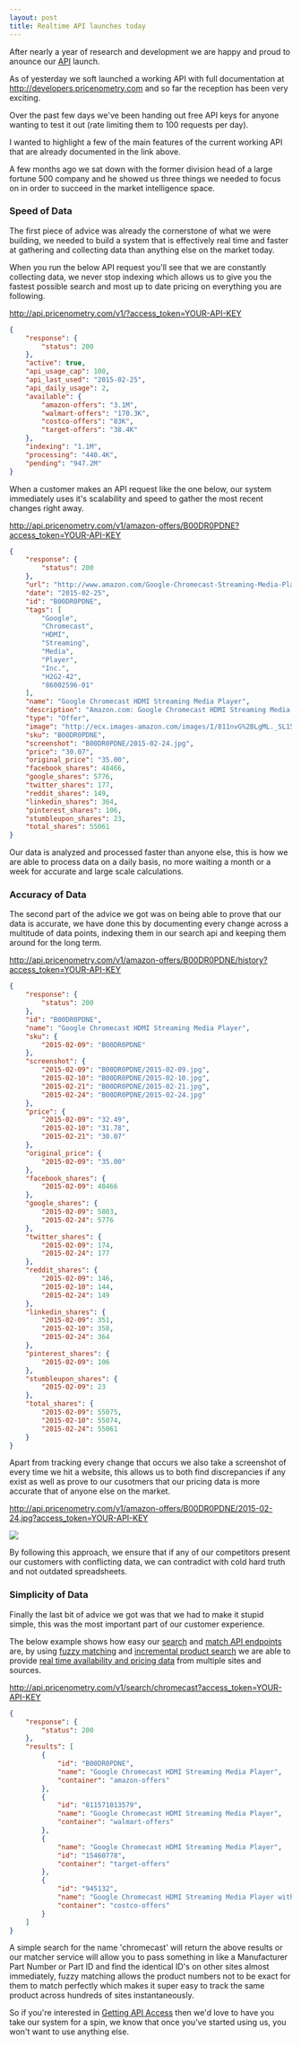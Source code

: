 ```yaml
---
layout: post
title: Realtime API launches today
---
```


After nearly a year of research and development we are happy and proud to anounce our <a href="http://developers.pricenometry.com" target="_blank">API</a> launch.

As of yesterday we soft launched a working API with full documentation at <a href="http://developers.pricenometry.com" target="_blank">http://developers.pricenometry.com</a> and so far the reception has been very exciting.

Over the past few days we've been handing out free API keys for anyone wanting to test it out (rate limiting them to 100 requests per day).

I wanted to highlight a few of the main features of the current working API that are already documented in the link above.

A few months ago we sat down with the former division head of a large fortune 500 company and he showed us three things we needed to focus on in order to succeed in the market intelligence space.

### Speed of Data

The first piece of advice was already the cornerstone of what we were building, we needed to build a system that is effectively real time and faster at gathering and collecting data than anything else on the market today.

When you run the below API request you'll see that we are constantly collecting data, we never stop indexing which allows us to give you the fastest possible search and most up to date pricing on everything you are following.

<a href="http://developers.pricenometry.com/#get-status-in-json" target="_blank">http://api.pricenometry.com/v1/?access_token=YOUR-API-KEY</a>

```json
{
    "response": {
        "status": 200
    },
    "active": true,
    "api_usage_cap": 100,
    "api_last_used": "2015-02-25",
    "api_daily_usage": 2,
    "available": {
        "amazon-offers": "3.1M",
        "walmart-offers": "170.3K",
        "costco-offers": "83K",
        "target-offers": "38.4K"
    },
    "indexing": "1.1M",
    "processing": "440.4K",
    "pending": "947.2M"
}
```

When a customer makes an API request like the one below, our system immediately uses it's scalability and speed to gather the most recent changes right away.

<a href="http://developers.pricenometry.com/#get-product-in-json" target="_blank">http://api.pricenometry.com/v1/amazon-offers/B00DR0PDNE?access_token=YOUR-API-KEY</a>

```json
{
    "response": {
        "status": 200
    },
    "url": "http://www.amazon.com/Google-Chromecast-Streaming-Media-Player/dp/B00DR0PDNE",
    "date": "2015-02-25",
    "id": "B00DR0PDNE",
    "tags": [
        "Google",
        "Chromecast",
        "HDMI",
        "Streaming",
        "Media",
        "Player",
        "Inc.",
        "H2G2-42",
        "86002596-01"
    ],
    "name": "Google Chromecast HDMI Streaming Media Player",
    "description": "Amazon.com: Google Chromecast HDMI Streaming Media Player: Electronics",
    "type": "Offer",
    "image": "http://ecx.images-amazon.com/images/I/811nvG%2BLgML._SL1500_.jpg",
    "sku": "B00DR0PDNE",
    "screenshot": "B00DR0PDNE/2015-02-24.jpg",
    "price": "30.07",
    "original_price": "35.00",
    "facebook_shares": 48466,
    "google_shares": 5776,
    "twitter_shares": 177,
    "reddit_shares": 149,
    "linkedin_shares": 364,
    "pinterest_shares": 106,
    "stumbleupon_shares": 23,
    "total_shares": 55061
}
```

Our data is analyzed and processed faster than anyone else, this is how we are able to process data on a daily basis, no more waiting a month or a week for accurate and large scale calculations.

### Accuracy of Data

The second part of the advice we got was on being able to prove that our data is accurate, we have done this by documenting every change across a multitude of data points, indexing them in our search api and keeping them around for the long term.

<a href="http://developers.pricenometry.com/#get-product-history-in-json" target="_blank">http://api.pricenometry.com/v1/amazon-offers/B00DR0PDNE/history?access_token=YOUR-API-KEY</a>

```json
{
    "response": {
        "status": 200
    },
    "id": "B00DR0PDNE",
    "name": "Google Chromecast HDMI Streaming Media Player",
    "sku": {
        "2015-02-09": "B00DR0PDNE"
    },
    "screenshot": {
        "2015-02-09": "B00DR0PDNE/2015-02-09.jpg",
        "2015-02-10": "B00DR0PDNE/2015-02-10.jpg",
        "2015-02-21": "B00DR0PDNE/2015-02-21.jpg",
        "2015-02-24": "B00DR0PDNE/2015-02-24.jpg"
    },
    "price": {
        "2015-02-09": "32.49",
        "2015-02-10": "31.78",
        "2015-02-21": "30.07"
    },
    "original_price": {
        "2015-02-09": "35.00"
    },
    "facebook_shares": {
        "2015-02-09": 48466
    },
    "google_shares": {
        "2015-02-09": 5803,
        "2015-02-24": 5776
    },
    "twitter_shares": {
        "2015-02-09": 174,
        "2015-02-24": 177
    },
    "reddit_shares": {
        "2015-02-09": 146,
        "2015-02-10": 144,
        "2015-02-24": 149
    },
    "linkedin_shares": {
        "2015-02-09": 351,
        "2015-02-10": 358,
        "2015-02-24": 364
    },
    "pinterest_shares": {
        "2015-02-09": 106
    },
    "stumbleupon_shares": {
        "2015-02-09": 23
    },
    "total_shares": {
        "2015-02-09": 55075,
        "2015-02-10": 55074,
        "2015-02-24": 55061
    }
}
```

Apart from tracking every change that occurs we also take a screenshot of every time we hit a website, this allows us to both find discrepancies if any exist as well as prove to our cusotmers that our pricing data is more accurate that of anyone else on the market.

<a href="http://developers.pricenometry.com/#get-product-screenshot-image" target="_blank">http://api.pricenometry.com/v1/amazon-offers/B00DR0PDNE/2015-02-24.jpg?access_token=YOUR-API-KEY</a>

<img src="/public/images/anouncing-the-price-tracking-api-launch-product-screenshot.jpg"/>

By following this approach, we ensure that if any of our competitors present our customers with conflicting data, we can contradict with cold hard truth and not outdated spreadsheets.

### Simplicity of Data

Finally the last bit of advice we got was that we had to make it stupid simple, this was the most important part of our customer experience.

The below example shows how easy our <a href="http://developers.pricenometry.com/#search-all-products-in-json" target="_blank">search</a> and <a href="http://developers.pricenometry.com/#match-all-products-in-json" target="_blank">match API endpoints</a> are, by using <a href="http://en.wikipedia.org/wiki/Fuzzy_matching_%28computer-assisted_translation%29" target="_blank">fuzzy matching</a> and <a href="http://en.wikipedia.org/wiki/Incremental_search" target="_blank">incremental product search</a> we are able to provide <a href="http://en.wikipedia.org/wiki/Real-time_data" target="_blank">real time availability and pricing data</a> from multiple sites and sources.

<a href="http://developers.pricenometry.com/#search-all-products-in-json" target="_blank">http://api.pricenometry.com/v1/search/chromecast?access_token=YOUR-API-KEY</a>

```json
{
    "response": {
        "status": 200
    },
    "results": [
        {
            "id": "B00DR0PDNE",
            "name": "Google Chromecast HDMI Streaming Media Player",
            "container": "amazon-offers"
        },
        {
            "id": "811571013579",
            "name": "Google Chromecast HDMI Streaming Media Player",
            "container": "walmart-offers"
        },
        {
            "name": "Google Chromecast HDMI Streaming Media Player",
            "id": "15460778",
            "container": "target-offers"
        },
        {
            "id": "945132",
            "name": "Google Chromecast HDMI Streaming Media Player with $10 Google Play Credit",
            "container": "costco-offers"
        }
    ]
}
```

A simple search for the name 'chromecast' will return the above results or our matcher service will allow you to pass something in like a Manufacturer Part Number or Part ID and find the identical ID's on other sites almost immediately, fuzzy matching allows the product numbers not to be exact for them to match perfectly which makes it super easy to track the same product across hundreds of sites instantaneously.

So if you're interested in <a href="/get-access/">Getting API Access</a> then we'd love to have you take our system for a spin, we know that once you've started using us, you won't want to use anything else.
